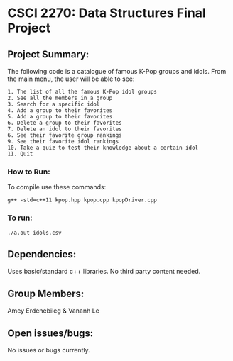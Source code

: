 # CSCI 2270: Data Structures Final Project
## Project Summary:
The following code is a catalogue of famous K-Pop groups and idols. From the main menu, the user will be able to see:
```
1. The list of all the famous K-Pop idol groups
2. See all the members in a group
3. Search for a specific idol
4. Add a group to their favorites
5. Add a group to their favorites
6. Delete a group to their favorites
7. Delete an idol to their favorites
6. See their favorite group rankings
9. See their favorite idol rankings
10. Take a quiz to test their knowledge about a certain idol
11. Quit
```

### How to Run:
To compile use these commands:
```
g++ -std=c++11 kpop.hpp kpop.cpp kpopDriver.cpp
```
### To run:
```
./a.out idols.csv
```
## Dependencies:
Uses basic/standard c++ libraries. No third party content needed.

## Group Members:
Amey Erdenebileg & Vananh Le

## Open issues/bugs:
No issues or bugs currently.
